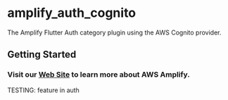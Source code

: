 # amplify_auth_cognito

The Amplify Flutter Auth category plugin using the AWS Cognito provider.

## Getting Started

### Visit our [Web Site](https://docs.amplify.aws/) to learn more about AWS Amplify.

TESTING: feature in auth
